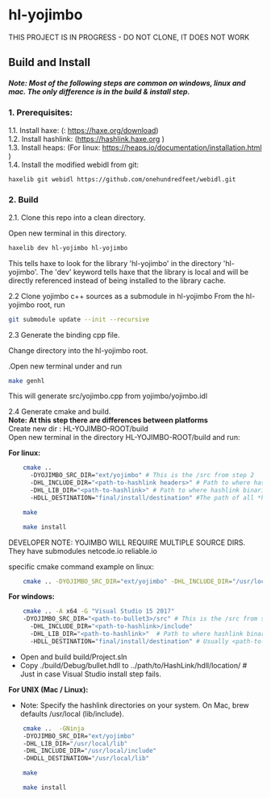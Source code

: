 # hl-yojimbo

THIS PROJECT IS IN PROGRESS - DO NOT CLONE, IT DOES NOT WORK


## Build and Install
##### Note: Most of the following steps are common on windows, linux and mac. The only difference is in the build & install step.

### 1. Prerequisites:
1.1. Install haxe: (: https://haxe.org/download)  
1.2. Install hashlink: (https://hashlink.haxe.org )  
1.3. Install heaps: (For linux: https://heaps.io/documentation/installation.html )  
1.4. Install the modified webidl from git:   
```sh
haxelib git webidl https://github.com/onehundredfeet/webidl.git
```

### 2. Build

2.1. Clone this repo into a clean directory.

Open new terminal in this directory.  
```sh
haxelib dev hl-yojimbo hl-yojimbo
```

This tells haxe to look for the library 'hl-yojimbo' in the directory 'hl-yojimbo'.  The 'dev' keyword tells haxe that the library is local and will be directly referenced instead of being installed to the library cache.

2.2 Clone yojimbo c++ sources as a submodule in hl-yojimbo
From the hl-yojimbo root, run

```sh
git submodule update --init --recursive
```

2.3 Generate the binding cpp file.

Change directory into the hl-yojimbo root.

.Open new terminal under and run 
```sh
make genhl
```

This will generate src/yojimbo.cpp from yojimbo/yojimbo.idl


2.4 Generate cmake and build.  
**Note: At this step there are differences between platforms**  
    Create new dir : HL-YOJIMBO-ROOT/build  
    Open new terminal in the directory HL-YOJIMBO-ROOT/build and run:  

**For linux:**  
```sh
    cmake ..
      -DYOJIMBO_SRC_DIR="ext/yojimbo" # This is the /src from step 2
      -DHL_INCLUDE_DIR="<path-to-hashlink headers>" # Path to where hashlink headers (hl.h, ...) are located. Usually under ...hashlink-x.xx/src 
      -DHL_LIB_DIR="<path-to-hashlink>" # Path to where hashlink binaries (libhl.so, ...) are located. Usually ...hashlink-x.xx
      -HDLL_DESTINATION="final/install/destination" #The path of all *hdll binaries, usually this is 'usr/lib' or 'usr/local/lib'
```
```sh
    make
```
```sh
    make install
```

DEVELOPER NOTE: YOJIMBO WILL REQUIRE MULTIPLE SOURCE DIRS.
They have submodules netcode.io reliable.io

specific cmake command example on linux:  
```sh
    cmake .. -DYOJIMBO_SRC_DIR="ext/yojimbo" -DHL_INCLUDE_DIR="/usr/local/include" -DHL_LIB_DIR="/usr/local/lib" -DHDLL_DESTINATION="/usr/local/lib"
   ```

**For windows:**  

```sh
    cmake .. -A x64 -G "Visual Studio 15 2017" 
    -DYOJIMBO_SRC_DIR="<path-to-bullet3>/src" # This is the /src from step 2
      -DHL_INCLUDE_DIR="<path-to-hashlink>/include"
      -DHL_LIB_DIR="<path-to-hashlink>"  # Path to where hashlink binaries (libhl.lib, ...) are located
      -HDLL_DESTINATION="final/install/destination" # Usually <path-to-hashlink>
```

* Open and build build/Project.sln  
* Copy ./build/Debug/bullet.hdll to ../path/to/HashLink/hdll/location/ # Just in case Visual Studio install step fails.  

**For UNIX (Mac / Linux):**  
* Note: Specify the hashlink directories on your system.  On Mac, brew defaults /usr/local (lib/include).
```sh
    cmake ..  -GNinja 
    -DYOJIMBO_SRC_DIR="ext/yojimbo" 
    -DHL_LIB_DIR="/usr/local/lib" 
    -DHL_INCLUDE_DIR="/usr/local/include" 
    -DHDLL_DESTINATION="/usr/local/lib"
```
```sh
    make
```
```sh
    make install
```